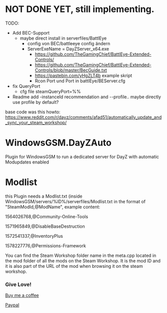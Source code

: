 # NOT DONE YET, still implementing. 

TODO: 
- Add BEC-Support
  -	maybe direct install in serverfiles/BattlEye
	  - config von BEC/battleeye config ändern
	- ServerExeName = DayZServer_x64.exe
	  - https://github.com/TheGamingChief/BattlEye-Extended-Controls/
	  - https://github.com/TheGamingChief/BattlEye-Extended-Controls/blob/master/BecGuide.txt
	  - https://pastebin.com/yHgZLT4b  example skript
	  - Rcon Port und Port in battlEye/BEServer.cfg
- fix QueryPort 
	- cfg file steamQueryPort=%%
- Readme add -instanceId recommendation and --profile.. maybe directly use profile by default?


base code was this howto: https://www.reddit.com/r/dayz/comments/afad51/automatically_update_and_sync_your_steam_workshop/

# WindowsGSM.DayZAuto
Plugin for WindowsGSM to run a dedicated server for DayZ with automatic Modupdates enabled

# Modlist
this Plugin needs a Modlist.txt (inside WindowsGSM/servers/%ID%/serverfiles/Modlist.txt in the format of "SteamModId,@ModName", example content:

1564026768,@Community-Online-Tools

1571965849,@DisableBaseDestruction

1572541337,@InventoryPlus

1578227776,@Permissions-Framework

You can find the Steam Workshop folder name in the meta.cpp located in the mod folder of all the mods on the Steam Workshop. It is the mod ID and it is also part of the URL of the mod when browsing it on the steam workshop.

### Give Love!
[Buy me a coffee](https://ko-fi.com/raziel7893)

[Paypal](https://paypal.me/raziel7893)

